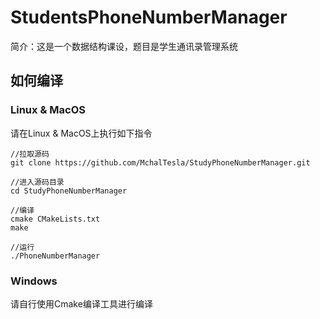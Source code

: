 # StudentsPhoneNumberManager
简介：这是一个数据结构课设，题目是学生通讯录管理系统
## 如何编译
### Linux & MacOS
请在Linux & MacOS上执行如下指令
```
//拉取源码
git clone https://github.com/MchalTesla/StudyPhoneNumberManager.git

//进入源码目录
cd StudyPhoneNumberManager

//编译
cmake CMakeLists.txt
make

//运行
./PhoneNumberManager
```
### Windows
请自行使用Cmake编译工具进行编译